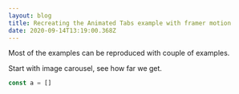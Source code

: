 ```yaml
---
layout: blog
title: Recreating the Animated Tabs example with framer motion
date: 2020-09-14T13:19:00.368Z
---
```

Most of the examples can be reproduced with couple of examples.

Start with image carousel, see how far we get.

```javascript
const a = []
```